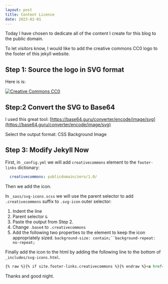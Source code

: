 ```yaml
---
layout: post
title: Content Licence
date: 2023-02-01
---
```


Today I have chosen to dedicate all of the content I create for this blog to the public domain.

To let visitors know, I would like to add the creative commons CC0 logo to the footer of this jekyll website.

## Step 1: Source the logo in SVG format

Here is is:

[![Creative Commons CC0](https://mirrors.creativecommons.org/presskit/icons/pd.svg "Creative Commons CC0")](https://creativecommons.org/about/downloads/)

## Step:2 Convert the SVG to Base64

I used this great tool: [https://base64.guru/converter/encode/image/svg](https://base64.guru/converter/encode/image/svg)

Select the output format: CSS Background Image

## Step 3: Modify Jekyll Now

First, in `_config.yml` we will add `creativecommons` element to the `footer-links` dictionary:

```yaml
  creativecommons: publicdomain/zero/1.0/
```

Then we add the icon.

In `_sass/svg-icons.scss` we will use the parent selector to add `.creativecommons` suffix to `.svg-icon` outer selector:

1. Indent the line
2. Parent selector `&`
3. Paste the output from Step 2. 
4. Change `.base4` to `.creativecommons`
5. Add the following two properties to the element to keep the icon appropriately sized. `background-size: contain;``background-repeat: no-repeat;`

Finally add the icon to the html by adding the following line to the bottom of `_includes/svg-icons.html`.  

```html
{% raw %}{% if site.footer-links.creativecommons %}{% endraw %}<a href="https://creativecommons.org/{% raw %}{{ site.footer-links.creativecommons }}{% endraw %}><i class="svg-icon creativecommons"></i></a>{% raw %}{% endif %}{% endraw %}
```

Thanks and good night.
